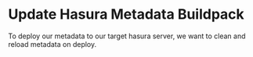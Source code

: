 # Update Hasura Metadata Buildpack

To deploy our metadata to our target hasura server, we want to clean and reload metadata on deploy.
